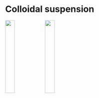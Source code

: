 # Colloidal suspension

<p float="left">
  <a href="liquid-exfoliation-graphene/"><img src="liquid-exfoliation-graphene/HBC_molecule.jpeg" width="24.5%" /></a>
  <a href="nanographene-in-shear-flow/"><img src="nanographene-in-shear-flow/cnt-under-deformation.jpg" width="24.5%" /></a>
</p>
